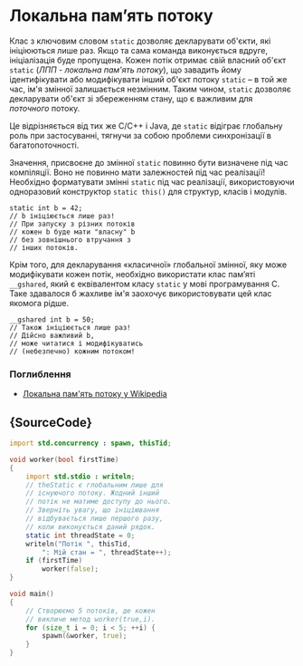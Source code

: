 # Локальна пам’ять потоку

Клас з ключовим словом `static` дозволяє декларувати об'єкти, які ініціюються
лише раз. Якщо та сама команда виконується вдруге, ініціалізація буде
пропущена. Кожен потік отримає свій власний об'єкт `static`
(*ЛПП - локальна пам'ять потоку*), що завадить йому ідентифікувати
або модифікувати інший об'єкт потоку `static` – в той же час, ім'я
змінної залишається незмінним. Таким чином, `static` дозволяє
декларувати об'єкт зі збереженням стану, що є важливим для
*поточного* потоку. 

Це відрізняється від тих же C/C++ і Java, де `static` відіграє
глобальну роль при застосуванні, тягнучи за собою проблеми
синхронізації в багатопоточності.

Значення, присвоєне до змінної `static` повинно бути визначене під час
компіляції. Воно не повинно мати залежностей під час реалізації!
Необхідно форматувати змінні `static` під час реалізації,
використовуючи одноразовий конструктор `static this()` для структур,
класів і модулів. 

    static int b = 42;
    // b ініціюється лише раз!
    // При запуску з різних потоків
    // кожен b буде мати "власну" b
    // без зовнішнього втручання з
    // інших потоків.

Крім того, для декларування «класичної» глобальної змінної, яку може
модифікувати кожен потік, необхідно використати клас пам’яті
`__gshared`, який є еквівалентом класу `static` у мові програмування С. 
Таке здавалося б жахливе ім'я заохочує використовувати цей клас якомога
рідше.

    __gshared int b = 50;
    // Також ініціюється лише раз!
    // Дійсно важливий b,
    // може читатися і модифікуватись
    // (небезпечно) кожним потоком!

### Поглиблення

- [Локальна пам'ять потоку у Wikipedia](https://en.wikipedia.org/wiki/Thread-local_storage)

## {SourceCode}

```d
import std.concurrency : spawn, thisTid;

void worker(bool firstTime)
{
    import std.stdio : writeln;
    // theStatic є глобальним лише для
    // існуючого потоку. Жодний інший
    // потік не матиме доступу до нього.
    // Зверніть увагу, що ініціювання
    // відбувається лише першого разу,
    // коли виконується даний рядок.
    static int threadState = 0;
    writeln("Потік ", thisTid,
        ": Мій стан = ", threadState++);
    if (firstTime)
        worker(false);
}

void main()
{
    // Створюємо 5 потоків, де кожен
    // викличе метод worker(true,i).
    for (size_t i = 0; i < 5; ++i) {
        spawn(&worker, true);
    }
}
```
